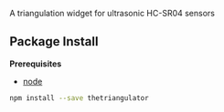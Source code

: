 A triangulation widget for ultrasonic HC-SR04 sensors

Package Install
---------------

**Prerequisites**
- [node](http://nodejs.org/)

```bash
npm install --save thetriangulator
```
